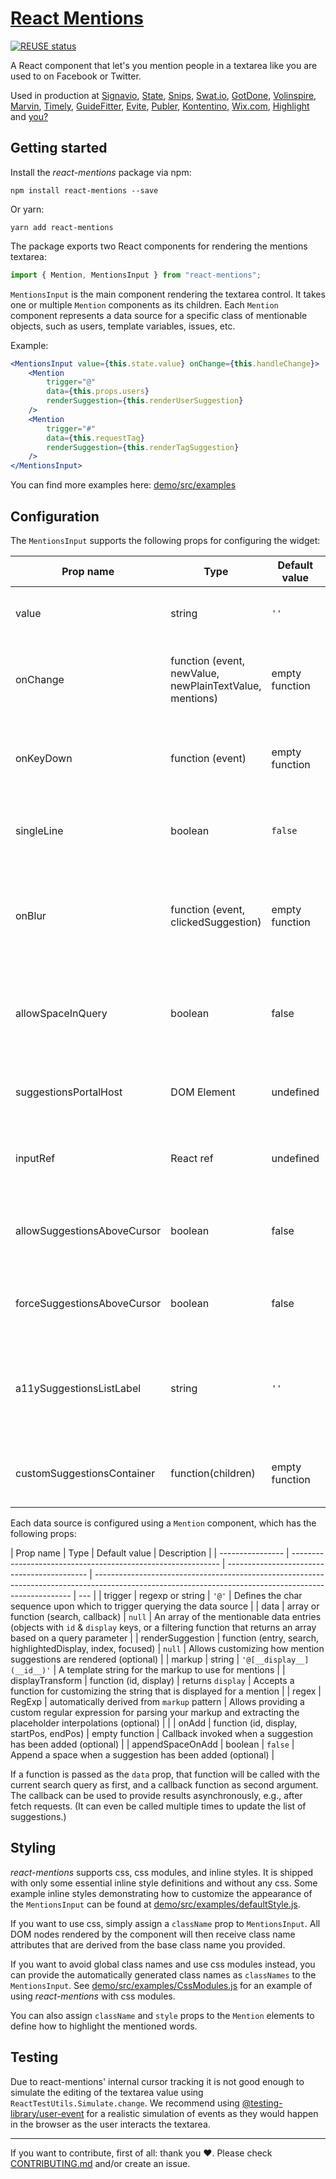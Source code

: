 # [React Mentions](https://react-mentions.vercel.app)

[![REUSE status](https://api.reuse.software/badge/github.com/signavio/react-mentions)](https://api.reuse.software/info/github.com/signavio/react-mentions)

A React component that let's you mention people in a textarea like you are used to on Facebook or Twitter.

Used in production at [Signavio](https://signavio.com), [State](https://state.com), [Snips](https://snips.ai), [Swat.io](https://swat.io), [GotDone](https://www.gotdone.me), [Volinspire](https://volinspire.com), [Marvin](https://amazingmarvin.com), [Timely](https://timelyapp.com), [GuideFitter](https://www.guidefitter.com/), [Evite](https://www.evite.com/), [Publer](https://publer.me/), [Kontentino](https://www.kontentino.com/), [Wix.com](https://wix.com), [Highlight](https://highlight.run/) and [you?](https://github.com/signavio/react-mentions/edit/master/README.md)

## Getting started

Install the _react-mentions_ package via npm:

```
npm install react-mentions --save
```

Or yarn:

```
yarn add react-mentions
```

The package exports two React components for rendering the mentions textarea:

```javascript
import { Mention, MentionsInput } from "react-mentions";
```

`MentionsInput` is the main component rendering the textarea control. It takes one or multiple `Mention` components as its children. Each `Mention` component represents a data source for a specific class of mentionable objects, such as users, template variables, issues, etc.

Example:

```jsx
<MentionsInput value={this.state.value} onChange={this.handleChange}>
    <Mention
        trigger="@"
        data={this.props.users}
        renderSuggestion={this.renderUserSuggestion}
    />
    <Mention
        trigger="#"
        data={this.requestTag}
        renderSuggestion={this.renderTagSuggestion}
    />
</MentionsInput>
```

You can find more examples here: [demo/src/examples](https://github.com/signavio/react-mentions/tree/master/demo/src/examples)

## Configuration

The `MentionsInput` supports the following props for configuring the widget:

| Prop name                   | Type                                                    | Default value  | Description                                                                            |
| --------------------------- | ------------------------------------------------------- | -------------- | -------------------------------------------------------------------------------------- |
| value                       | string                                                  | `''`           | The value containing markup for mentions                                               |
| onChange                    | function (event, newValue, newPlainTextValue, mentions) | empty function | A callback that is invoked when the user changes the value in the mentions input       |
| onKeyDown                   | function (event)                                        | empty function | A callback that is invoked when the user presses a key in the mentions input           |
| singleLine                  | boolean                                                 | `false`        | Renders a single line text input instead of a textarea, if set to `true`               |
| onBlur                      | function (event, clickedSuggestion)                     | empty function | Passes `true` as second argument if the blur was caused by a mousedown on a suggestion |
| allowSpaceInQuery           | boolean                                                 | false          | Keep suggestions open even if the user separates keywords with spaces.                 |
| suggestionsPortalHost       | DOM Element                                             | undefined      | Render suggestions into the DOM in the supplied host element.                          |
| inputRef                    | React ref                                               | undefined      | Accepts a React ref to forward to the underlying input element                         |
| allowSuggestionsAboveCursor | boolean                                                 | false          | Renders the SuggestionList above the cursor if there is not enough space below         |
| forceSuggestionsAboveCursor | boolean                                                 | false          | Forces the SuggestionList to be rendered above the cursor                              |
| a11ySuggestionsListLabel    | string                                                  | `''`           | This label would be exposed to screen readers when suggestion popup appears            |
| customSuggestionsContainer  | function(children)                                      | empty function | Allows customizing the container of the suggestions                                    |

Each data source is configured using a `Mention` component, which has the following props:

| Prop name        | Type                                                         | Default value                               | Description                                                                                                                                            |
| ---------------- | ------------------------------------------------------------ | ------------------------------------------- | ------------------------------------------------------------------------------------------------------------------------------------------------------ | --- |
| trigger          | regexp or string                                             | `'@'`                                       | Defines the char sequence upon which to trigger querying the data source                                                                               |
| data             | array or function (search, callback)                         | `null`                                      | An array of the mentionable data entries (objects with `id` & `display` keys, or a filtering function that returns an array based on a query parameter |
| renderSuggestion | function (entry, search, highlightedDisplay, index, focused) | `null`                                      | Allows customizing how mention suggestions are rendered (optional)                                                                                     |
| markup           | string                                                       | `'@[__display__](__id__)'`                  | A template string for the markup to use for mentions                                                                                                   |
| displayTransform | function (id, display)                                       | returns `display`                           | Accepts a function for customizing the string that is displayed for a mention                                                                          |
| regex            | RegExp                                                       | automatically derived from `markup` pattern | Allows providing a custom regular expression for parsing your markup and extracting the placeholder interpolations (optional)                          |     |
| onAdd            | function (id, display, startPos, endPos)                     | empty function                              | Callback invoked when a suggestion has been added (optional)                                                                                           |
| appendSpaceOnAdd | boolean                                                      | `false`                                     | Append a space when a suggestion has been added (optional)                                                                                             |

If a function is passed as the `data` prop, that function will be called with the current search query as first, and a callback function as second argument. The callback can be used to provide results asynchronously, e.g., after fetch requests. (It can even be called multiple times to update the list of suggestions.)

## Styling

_react-mentions_ supports css, css modules, and inline styles. It is shipped with only some essential inline style definitions and without any css. Some example inline styles demonstrating how to customize the appearance of the `MentionsInput` can be found at [demo/src/examples/defaultStyle.js](https://github.com/signavio/react-mentions/blob/master/demo/src/examples/defaultStyle.js).

If you want to use css, simply assign a `className` prop to `MentionsInput`. All DOM nodes rendered by the component will then receive class name attributes that are derived from the base class name you provided.

If you want to avoid global class names and use css modules instead, you can provide the automatically generated class names as `classNames` to the `MentionsInput`. See [demo/src/examples/CssModules.js](https://github.com/signavio/react-mentions/blob/master/demo/src/examples/CssModules.js) for an example of using _react-mentions_ with css modules.

You can also assign `className` and `style` props to the `Mention` elements to define how to highlight the mentioned words.

## Testing

Due to react-mentions' internal cursor tracking it is not good enough to simulate the editing of the textarea value using `ReactTestUtils.Simulate.change`.
We recommend using [@testing-library/user-event](https://github.com/testing-library/user-event) for a realistic simulation of events as they would happen in the browser as the user interacts the textarea.

---

If you want to contribute, first of all: thank you ❤️.
Please check [CONTRIBUTING.md](/CONTRIBUTING.md) and/or create an issue.
